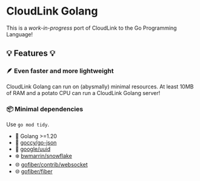 # CloudLink Golang
This is a *work-in-progress* port of CloudLink to the Go Programming Language!

## 💡 Features 💡

### 🪶 Even faster and more lightweight
CloudLink Golang can run on (abysmally) minimal resources. At least 10MB of RAM and a potato CPU can run a CloudLink Golang server!

### 📦 Minimal dependencies
Use `go mod tidy`.
* 🔵 Golang >=1.20
* 📃 [goccy/go-json](https://github.com/goccy/go-json)
* 🪪 [google/uuid](https://github.com/google/uuid)
* ❄️ [bwmarrin/snowflake](github.com/bwmarrin/snowflake)
* 🌐 [gofiber/contrib/websocket](https://github.com/gofiber/contrib/websocket)
* 🌐 [gofiber/fiber](https://github.com/gofiber/fiber)
